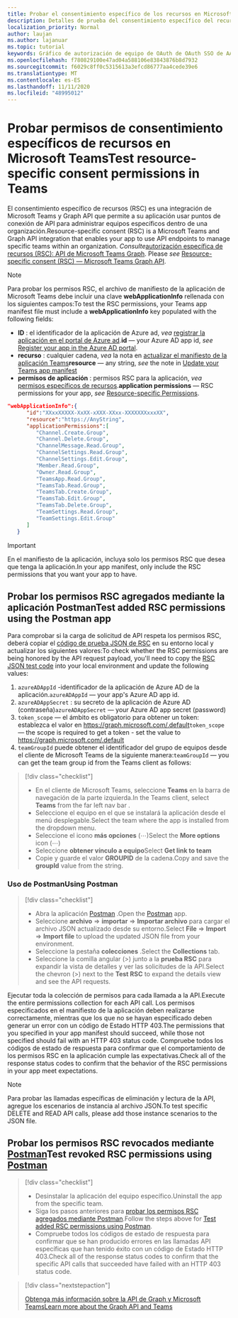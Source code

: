 ```yaml
---
title: Probar el consentimiento específico de los recursos en Microsoft Teams
description: Detalles de prueba del consentimiento específico del recurso en Microsoft Teams con Postman
localization_priority: Normal
author: laujan
ms.author: lajanuar
ms.topic: tutorial
keywords: Gráfico de autorización de equipo de OAuth de OAuth SSO de AAD de Microsoft Teams
ms.openlocfilehash: f780829100e47ad04a588106e83843876b8d7932
ms.sourcegitcommit: f6029c8ff0c5315613a3efcd86777aa4cede39e6
ms.translationtype: MT
ms.contentlocale: es-ES
ms.lasthandoff: 11/11/2020
ms.locfileid: "48995012"
---
```

# <a name="test-resource-specific-consent-permissions--in-teams"></a><span data-ttu-id="f107a-104">Probar permisos de consentimiento específicos de recursos en Microsoft Teams</span><span class="sxs-lookup"><span data-stu-id="f107a-104">Test resource-specific consent permissions  in Teams</span></span>

<span data-ttu-id="f107a-105">El consentimiento específico de recursos (RSC) es una integración de Microsoft Teams y Graph API que permite a su aplicación usar puntos de conexión de API para administrar equipos específicos dentro de una organización.</span><span class="sxs-lookup"><span data-stu-id="f107a-105">Resource-specific consent (RSC) is a Microsoft Teams and Graph API integration that enables your app to use API endpoints to manage specific teams within an organization.</span></span> <span data-ttu-id="f107a-106">*Consulte*[autorización específica de recursos (RSC): API de Microsoft Teams Graph](resource-specific-consent.md).  </span><span class="sxs-lookup"><span data-stu-id="f107a-106">Please *see*  [Resource-specific consent (RSC) — Microsoft Teams Graph API](resource-specific-consent.md).</span></span>

> [!NOTE]
><span data-ttu-id="f107a-107">Para probar los permisos RSC, el archivo de manifiesto de la aplicación de Microsoft Teams debe incluir una clave **webApplicationInfo** rellenada con los siguientes campos:</span><span class="sxs-lookup"><span data-stu-id="f107a-107">To test the RSC permissions, your Teams app manifest file must include a **webApplicationInfo** key populated with the following fields:</span></span>
>
> - <span data-ttu-id="f107a-108">**ID**  : el identificador de la aplicación de Azure ad, *vea* [registrar la aplicación en el portal de Azure ad](resource-specific-consent.md#register-your-app-with-microsoft-identity-platform-via-the-azure-ad-portal).</span><span class="sxs-lookup"><span data-stu-id="f107a-108">**id**  — your Azure AD app id, *see* [Register your app in the Azure AD portal](resource-specific-consent.md#register-your-app-with-microsoft-identity-platform-via-the-azure-ad-portal).</span></span>
> - <span data-ttu-id="f107a-109">**recurso**  : cualquier cadena, *vea* la nota en  [actualizar el manifiesto de la aplicación Teams](resource-specific-consent.md#update-your-teams-app-manifest)</span><span class="sxs-lookup"><span data-stu-id="f107a-109">**resource**  — any string, *see* the note in  [Update your Teams app manifest](resource-specific-consent.md#update-your-teams-app-manifest)</span></span>
> - <span data-ttu-id="f107a-110">**permisos de aplicación** : permisos RSC para la aplicación, *vea* [permisos específicos de recursos](resource-specific-consent.md#resource-specific-permissions).</span><span class="sxs-lookup"><span data-stu-id="f107a-110">**application permissions** — RSC permissions for  your app, *see* [Resource-specific Permissions](resource-specific-consent.md#resource-specific-permissions).</span></span>

```json
"webApplicationInfo":{
      "id":"XXxxXXXXX-XxXX-xXXX-XXxx-XXXXXXXxxxXX",
      "resource":"https://AnyString",
      "applicationPermissions":[
         "Channel.Create.Group",
         "Channel.Delete.Group",
         "ChannelMessage.Read.Group",
         "ChannelSettings.Read.Group",
         "ChannelSettings.Edit.Group",
         "Member.Read.Group",
         "Owner.Read.Group",
         "TeamsApp.Read.Group",
         "TeamsTab.Read.Group",
         "TeamsTab.Create.Group",
         "TeamsTab.Edit.Group",
         "TeamsTab.Delete.Group",
         "TeamSettings.Read.Group",
         "TeamSettings.Edit.Group"
      ]
   }
```

>[!IMPORTANT]
><span data-ttu-id="f107a-111">En el manifiesto de la aplicación, incluya solo los permisos RSC que desea que tenga la aplicación.</span><span class="sxs-lookup"><span data-stu-id="f107a-111">In your app manifest, only include the RSC permissions that you want your app to have.</span></span>

## <a name="test-added-rsc-permissions-using-the-postman-app"></a><span data-ttu-id="f107a-112">Probar los permisos RSC agregados mediante la aplicación Postman</span><span class="sxs-lookup"><span data-stu-id="f107a-112">Test added RSC permissions using the Postman app</span></span>

<span data-ttu-id="f107a-113">Para comprobar si la carga de solicitud de API respeta los permisos RSC, deberá copiar el [código de prueba JSON de RSC](test-rsc-json-file.md) en su entorno local y actualizar los siguientes valores:</span><span class="sxs-lookup"><span data-stu-id="f107a-113">To check whether the RSC permissions are being honored by the API request payload, you'll need to copy the [RSC JSON test code](test-rsc-json-file.md) into your local environment and update the following values:</span></span>

1. <span data-ttu-id="f107a-114">`azureADAppId`  -identificador de la aplicación de Azure AD de la aplicación.</span><span class="sxs-lookup"><span data-stu-id="f107a-114">`azureADAppId`  — your app's Azure AD app id.</span></span>
1. <span data-ttu-id="f107a-115">`azureADAppSecret`  : su secreto de la aplicación de Azure AD (contraseña)</span><span class="sxs-lookup"><span data-stu-id="f107a-115">`azureADAppSecret`  — your Azure AD app secret (password)</span></span>
1. <span data-ttu-id="f107a-116">`token_scope`  — el ámbito es obligatorio para obtener un token: establezca el valor en https://graph.microsoft.com/.default</span><span class="sxs-lookup"><span data-stu-id="f107a-116">`token_scope`  — the scope is required to get a token - set the value to https://graph.microsoft.com/.default</span></span>
1. <span data-ttu-id="f107a-117">`teamGroupId` puede obtener el identificador del grupo de equipos desde el cliente de Microsoft Teams de la siguiente manera:</span><span class="sxs-lookup"><span data-stu-id="f107a-117">`teamGroupId` — you can get the team group id from the Teams client as follows:</span></span>

> [!div class="checklist"]
>
> * <span data-ttu-id="f107a-118">En el cliente de Microsoft Teams, seleccione **Teams** en la barra de navegación de la parte izquierda.</span><span class="sxs-lookup"><span data-stu-id="f107a-118">In the Teams client, select **Teams** from the far left nav bar .</span></span>
> * <span data-ttu-id="f107a-119">Seleccione el equipo en el que se instalará la aplicación desde el menú desplegable.</span><span class="sxs-lookup"><span data-stu-id="f107a-119">Select the team where the app is installed from the dropdown menu.</span></span>
> * <span data-ttu-id="f107a-120">Seleccione el icono **más opciones** (&#8943;)</span><span class="sxs-lookup"><span data-stu-id="f107a-120">Select the **More options** icon (&#8943;)</span></span>
> * <span data-ttu-id="f107a-121">Seleccione **obtener vínculo a equipo**</span><span class="sxs-lookup"><span data-stu-id="f107a-121">Select **Get link to team**</span></span> 
> * <span data-ttu-id="f107a-122">Copie y guarde el valor **GROUPID** de la cadena.</span><span class="sxs-lookup"><span data-stu-id="f107a-122">Copy and save the **groupId** value from the string.</span></span>

### <a name="using-postman"></a><span data-ttu-id="f107a-123">Uso de Postman</span><span class="sxs-lookup"><span data-stu-id="f107a-123">Using Postman</span></span>

> [!div class="checklist"]
>
> * <span data-ttu-id="f107a-124">Abra la aplicación [Postman](https://www.postman.com) .</span><span class="sxs-lookup"><span data-stu-id="f107a-124">Open the [Postman](https://www.postman.com) app.</span></span>
> * <span data-ttu-id="f107a-125">Seleccione **archivo**  =>  **importar**  =>  **Importar archivo** para cargar el archivo JSON actualizado desde su entorno.</span><span class="sxs-lookup"><span data-stu-id="f107a-125">Select **File** => **Import** => **Import file** to upload the updated JSON file from your environment.</span></span>  
> * <span data-ttu-id="f107a-126">Seleccione la pestaña **colecciones** .</span><span class="sxs-lookup"><span data-stu-id="f107a-126">Select the **Collections** tab.</span></span> 
> * <span data-ttu-id="f107a-127">Seleccione la comilla angular (>) junto a la **prueba RSC** para expandir la vista de detalles y ver las solicitudes de la API.</span><span class="sxs-lookup"><span data-stu-id="f107a-127">Select the chevron (>) next to the **Test RSC** to expand the details view and see the API requests.</span></span>

<span data-ttu-id="f107a-128">Ejecutar toda la colección de permisos para cada llamada a la API.</span><span class="sxs-lookup"><span data-stu-id="f107a-128">Execute the entire permissions collection for each API call.</span></span> <span data-ttu-id="f107a-129">Los permisos especificados en el manifiesto de la aplicación deben realizarse correctamente, mientras que los que no se hayan especificado deben generar un error con un código de Estado HTTP 403.</span><span class="sxs-lookup"><span data-stu-id="f107a-129">The permissions that you specified in your app manifest should succeed, while those not specified should fail with an HTTP 403 status code.</span></span> <span data-ttu-id="f107a-130">Compruebe todos los códigos de estado de respuesta para confirmar que el comportamiento de los permisos RSC en la aplicación cumple las expectativas.</span><span class="sxs-lookup"><span data-stu-id="f107a-130">Check all of the response status codes to confirm that the behavior of the RSC permissions in your app meet expectations.</span></span>

>[!NOTE]
><span data-ttu-id="f107a-131">Para probar las llamadas específicas de eliminación y lectura de la API, agregue los escenarios de instancia al archivo JSON.</span><span class="sxs-lookup"><span data-stu-id="f107a-131">To test specific DELETE and READ API calls, please add those instance scenarios to the JSON file.</span></span>

## <a name="test--revoked-rsc-permissions-using-postman"></a><span data-ttu-id="f107a-132">Probar los permisos RSC revocados mediante [Postman](https://www.postman.com/)</span><span class="sxs-lookup"><span data-stu-id="f107a-132">Test  revoked RSC permissions using [Postman](https://www.postman.com/)</span></span>

> [!div class="checklist"]
>
> * <span data-ttu-id="f107a-133">Desinstalar la aplicación del equipo específico.</span><span class="sxs-lookup"><span data-stu-id="f107a-133">Uninstall the app from the specific team.</span></span>
> * <span data-ttu-id="f107a-134">Siga los pasos anteriores para [probar los permisos RSC agregados mediante Postman](#test-added-rsc-permissions-using-the-postman-app).</span><span class="sxs-lookup"><span data-stu-id="f107a-134">Follow the steps above for [Test added RSC permissions using Postman](#test-added-rsc-permissions-using-the-postman-app).</span></span>
> * <span data-ttu-id="f107a-135">Compruebe todos los códigos de estado de respuesta para confirmar que se han producido errores en las llamadas API específicas que han tenido éxito con un código de Estado HTTP 403.</span><span class="sxs-lookup"><span data-stu-id="f107a-135">Check all of the response status codes to confirm that the specific API calls that succeeded have failed with an HTTP 403 status code.</span></span>

> [!div class="nextstepaction"]
>
> [<span data-ttu-id="f107a-136">Obtenga más información sobre la API de Graph y Microsoft Teams</span><span class="sxs-lookup"><span data-stu-id="f107a-136">Learn more about the Graph API and Teams</span></span>](/graph/api/resources/teams-api-overview?view=graph-rest-1.0)

